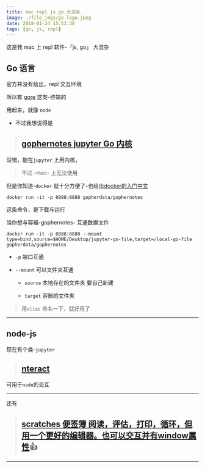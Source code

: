 ```yaml
---
title: mac repl js go 大混杂
image: ./file_imgs/go-logo.jpeg
date: 2018-01-24 15:53:30
tags: [go, js, repl]
---
```


这是我 mac 上 repl 软件-「js, go」 大混杂

## Go 语言

官方并没有给出，repl 交互环境

所以有 [gore](https://github.com/motemen/gore) 这类-终端的

用起来，就像 `node`

- 不过我想说得是 

> ## [gophernotes jupyter Go 内核](https://github.com/gopherdata/gophernotes)

没错，能在`jupyter` 上用内核，

> 不过 -mac- 上无法使用

但是你知道-`docker` 就十分方便了-也给出[docker的入门中文](https://github.com/yeasy/docker_practice)

``` bash·
docker run -it -p 8888:8888 gopherdata/gophernotes
```

这条命令，是下载与运行

当你想与容器-gophernotes- 互通数据文件

```
docker run -it -p 8888:8888 --mount type=bind,source=$HOME/Desktop/jupyter-go-file,target=/local-go-file gopherdata/gophernotes
```

- `-p` 端口互通

- `--mount` 可以文件夹互通

    - `source` 本地存在的文件夹 要自己新建

    - `target` 容器的文件夹

> 用`alias` 命名一下，就好用了

---

## node-js

现在有个类-`jupyter`

> ## [nteract](https://github.com/nteract/nteract)

可用于`node`的交互

---

还有

> ## [scratches 便签簿 阅读，评估，打印，循环，但用一个更好的编辑器。也可以交互并有window属性](https://github.com/0x00A/scratches)👍

---
